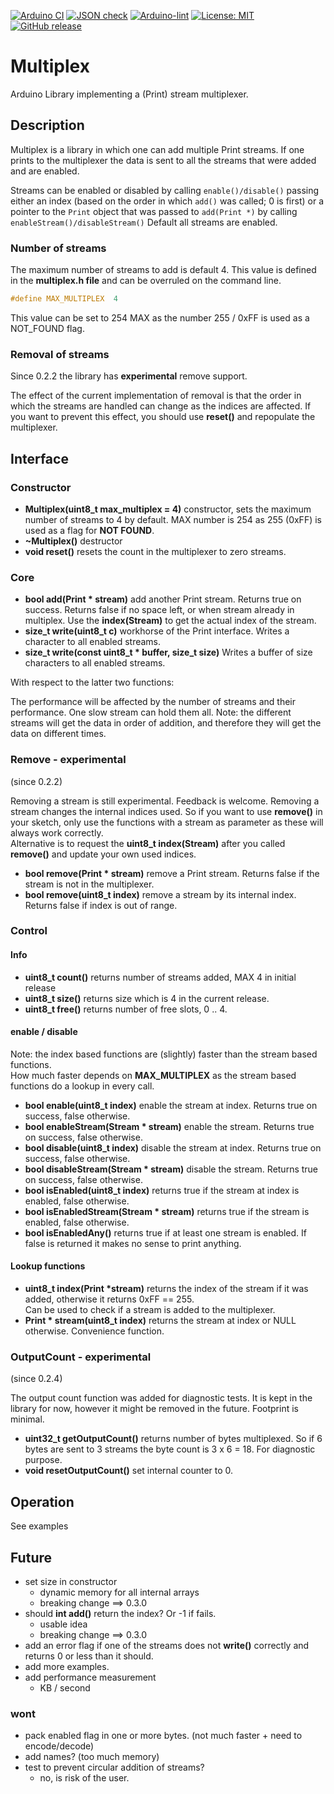 
[![Arduino CI](https://github.com/RobTillaart/Multiplex/workflows/Arduino%20CI/badge.svg)](https://github.com/marketplace/actions/arduino_ci)
[![JSON check](https://github.com/RobTillaart/Multiplex/actions/workflows/jsoncheck.yml/badge.svg)](https://github.com/RobTillaart/Multiplex/actions/workflows/jsoncheck.yml)
[![Arduino-lint](https://github.com/RobTillaart/Multiplex/actions/workflows/arduino-lint.yml/badge.svg)](https://github.com/RobTillaart/Multiplex/actions/workflows/arduino-lint.yml)
[![License: MIT](https://img.shields.io/badge/license-MIT-green.svg)](https://github.com/RobTillaart/Multiplex/blob/master/LICENSE)
[![GitHub release](https://img.shields.io/github/release/RobTillaart/Multiplex.svg?maxAge=3600)](https://github.com/RobTillaart/Multiplex/releases)


# Multiplex

Arduino Library implementing a (Print) stream multiplexer.


## Description

Multiplex is a library in which one can add multiple Print streams.
If one prints to the multiplexer the data is sent to all the streams that were added and are enabled.

Streams can be enabled or disabled by calling `enable()/disable()` passing either an index (based on the order 
in which `add()` was called; 0 is first) or a pointer to the `Print` 
object that was passed to `add(Print *)` by calling `enableStream()/disableStream()`
Default all streams are enabled.



### Number of streams

The maximum number of streams to add is default 4. 
This value is defined in the **multiplex.h file** and can be overruled on the command line. 

```cpp
#define MAX_MULTIPLEX  4
```

This value can be set to 254 MAX as the number 255 / 0xFF is used as a NOT_FOUND flag.


### Removal of streams

Since 0.2.2 the library has **experimental** remove support.

The effect of the current implementation of removal is that the order in which the streams are handled
can change as the indices are affected. 
If you want to prevent this effect, you should use **reset()** and repopulate the multiplexer.


## Interface


### Constructor

- **Multiplex(uint8_t max_multiplex = 4)** constructor, 
sets the maximum number of streams to 4 by default. 
MAX number is 254 as 255 (0xFF) is used as a flag for **NOT FOUND**.
- **~Multiplex()** destructor
- **void reset()** resets the count in the multiplexer to zero streams.


### Core

- **bool add(Print \* stream)** add another Print stream. 
Returns true on success. 
Returns false if no space left, or when stream already in multiplex.
Use the **index(Stream)** to get the actual index of the stream.
- **size_t write(uint8_t c)** workhorse of the Print interface. 
Writes a character to all enabled streams.
- **size_t write(const uint8_t \* buffer, size_t size)** 
Writes a buffer of size characters to all enabled streams.

With respect to the latter two functions:

The performance will be affected by the number of streams and their performance. 
One slow stream can hold them all.
Note: the different streams will get the data in order of addition,
and therefore they will get the data on different times. 


### Remove - experimental

(since 0.2.2)

Removing a stream is still experimental. Feedback is welcome.
Removing a stream changes the internal indices used. 
So if you want to use **remove()** in your sketch,
only use the functions with a stream as parameter as these will always work correctly.  
Alternative is to request the **uint8_t index(Stream)** after you called 
**remove()** and update your own used indices. 

- **bool remove(Print \* stream)** remove a Print stream. 
Returns false if the stream is not in the multiplexer.
- **bool remove(uint8_t index)** remove a stream by its internal index.
Returns false if index is out of range.


### Control

#### Info 

- **uint8_t count()** returns number of streams added, MAX 4 in initial release
- **uint8_t size()** returns size which is 4 in the current release.
- **uint8_t free()** returns number of free slots, 0 .. 4.


#### enable / disable

Note: the index based functions are (slightly) faster than the stream based functions.  
How much faster depends on **MAX_MULTIPLEX** as the stream based functions do a lookup in every call. 
- **bool enable(uint8_t index)** enable the stream at index.
Returns true on success, false otherwise.
- **bool enableStream(Stream \* stream)** enable the stream.
Returns true on success, false otherwise.
- **bool disable(uint8_t index)** disable the stream at index.
Returns true on success, false otherwise.
- **bool disableStream(Stream \* stream)** disable the stream.
Returns true on success, false otherwise.
- **bool isEnabled(uint8_t index)** returns true if the stream at index is enabled,
false otherwise.
- **bool isEnabledStream(Stream \* stream)** returns true if the stream is enabled,
false otherwise.
- **bool isEnabledAny()** returns true if at least one stream is enabled. 
If false is returned it makes no sense to print anything.


#### Lookup functions

- **uint8_t index(Print \*stream)** returns the index of the stream if it was added,
otherwise it returns 0xFF == 255.  
Can be used to check if a stream is added to the multiplexer.
- **Print \* stream(uint8_t index)** returns the stream at index or NULL otherwise.
Convenience function.


### OutputCount - experimental

(since 0.2.4)

The output count function was added for diagnostic tests. 
It is kept in the library for now, however it might be removed in the future.
Footprint is minimal.

- **uint32_t getOutputCount()** returns number of bytes multiplexed.
So if 6 bytes are sent to 3 streams the byte count is 3 x 6 = 18.
For diagnostic purpose.
- **void resetOutputCount()** set internal counter to 0.


## Operation

See examples


## Future

- set size in constructor 
  - dynamic memory for all internal arrays
  - breaking change  ==> 0.3.0
- should **int add()** return the index? Or -1 if fails.
  - usable idea
  - breaking change  ==> 0.3.0
- add an error flag if one of the streams does not **write()**
correctly and returns 0 or less than it should.
- add more examples.
- add performance measurement
  - KB / second


### wont

- pack enabled flag in one or more bytes. 
  (not much faster + need to encode/decode)
- add names?
  (too much memory)
- test to prevent circular addition of streams?
  - no, is risk of the user.

